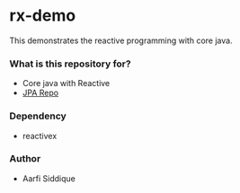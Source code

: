 # rx-demo  #

This demonstrates the reactive programming with core java.

### What is this repository for? ###

* Core java with Reactive
* [JPA Repo](https://bitbucket.org/aarfi/jpa-repo/src/master/)

### Dependency ###

* reactivex


### Author ###

* Aarfi Siddique